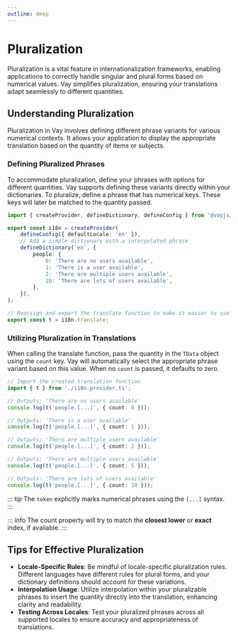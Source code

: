 ```yaml
---
outline: deep
---
```


<!-- @format -->

# Pluralization

Pluralization is a vital feature in internationalization frameworks, enabling applications to correctly handle singular and plural forms based on numerical values. Vay simplifies pluralization, ensuring your translations adapt seamlessly to different quantities.

## Understanding Pluralization

Pluralization in Vay involves defining different phrase variants for various numerical contexts. It allows your application to display the appropriate translation based on the quantity of items or subjects.

### Defining Pluralized Phrases

To accommodate pluralization, define your phrases with options for different quantities. Vay supports defining these variants directly within your dictionaries. To pluralize, define a phrase that has numerical keys. These keys will later be matched to the quantity passed.

```ts [src/i18n.provider.ts] {6-8}
import { createProvider, defineDictionary, defineConfig } from '@vayjs/vay';

export const i18n = createProvider(
    defineConfig({ defaultLocale: 'en' }),
    // Add a simple dictionary with a interpolated phrase
    defineDictionary('en', {
        people: {
            0: 'There are no users available',
            1: 'There is a user available',
            2: 'There are multiple users available',
            10: 'There are lots of users available',
        },
    }),
);

// Reassign and export the translate function to make it easier to use
export const t = i18n.translate;
```

### Utilizing Pluralization in Translations

When calling the translate function, pass the quantity in the `TData` object using the `count` key. Vay will automatically select the appropriate phrase variant based on this value. When no `count` is passed, it defaults to zero.

```ts [src/index.ts]
// Import the created translation function
import { t } from './i18n.provider.ts';

// Outputs: 'There are no users available'
console.log(t('people.[...]', { count: 0 }));

// Outputs: 'There is a user available'
console.log(t('people.[...]', { count: 1 }));

// Outputs: 'There are multiple users available'
console.log(t('people.[...]', { count: 2 }));

// Outputs: 'There are multiple users available'
console.log(t('people.[...]', { count: 5 }));

// Outputs: 'There are lots of users available'
console.log(t('people.[...]', { count: 10 }));
```

::: tip
The `token` explicitly marks numerical phrases using the `[...]` syntax.
:::

::: info
The count property will try to match the **closest lower** or **exact** index, if available.
:::

## Tips for Effective Pluralization

- **Locale-Specific Rules**: Be mindful of locale-specific pluralization rules. Different languages have different rules for plural forms, and your dictionary definitions should account for these variations.
- **Interpolation Usage**: Utilize interpolation within your pluralizable phrases to insert the quantity directly into the translation, enhancing clarity and readability.
- **Testing Across Locales**: Test your pluralized phrases across all supported locales to ensure accuracy and appropriateness of translations.
